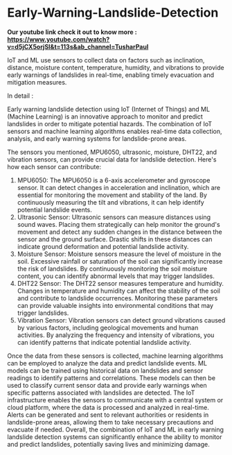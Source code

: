 # Early-Warning-Landslide-Detection

**Our youtube link check it out to know more : https://www.youtube.com/watch?v=d5jCX5orjSI&t=113s&ab_channel=TusharPaul**

IoT and ML use sensors to collect data on factors such as inclination, distance, moisture content, temperature, humidity, and vibrations to provide early warnings of landslides in real-time, enabling timely evacuation and mitigation measures.


In detail :

Early warning landslide detection using IoT (Internet of Things) and ML (Machine Learning) is an innovative approach to monitor and predict landslides in order to mitigate potential hazards. The combination of IoT sensors and machine learning algorithms enables real-time data collection, analysis, and early warning systems for landslide-prone areas.

The sensors you mentioned, MPU6050, ultrasonic, moisture, DHT22, and vibration sensors, can provide crucial data for landslide detection. Here's how each sensor can contribute:

1.	MPU6050: The MPU6050 is a 6-axis accelerometer and gyroscope sensor. It can detect changes in acceleration and inclination, which are essential for monitoring the movement and stability of the land. By continuously measuring the tilt and vibrations, it can help identify potential landslide events.
2.	Ultrasonic Sensor: Ultrasonic sensors can measure distances using sound waves. Placing them strategically can help monitor the ground's movement and detect any sudden changes in the distance between the sensor and the ground surface. Drastic shifts in these distances can indicate ground deformation and potential landslide activity.
3.	Moisture Sensor: Moisture sensors measure the level of moisture in the soil. Excessive rainfall or saturation of the soil can significantly increase the risk of landslides. By continuously monitoring the soil moisture content, you can identify abnormal levels that may trigger landslides.
4.	DHT22 Sensor: The DHT22 sensor measures temperature and humidity. Changes in temperature and humidity can affect the stability of the soil and contribute to landslide occurrences. Monitoring these parameters can provide valuable insights into environmental conditions that may trigger landslides.
5.	Vibration Sensor: Vibration sensors can detect ground vibrations caused by various factors, including geological movements and human activities. By analyzing the frequency and intensity of vibrations, you can identify patterns that indicate potential landslide activity.

Once the data from these sensors is collected, machine learning algorithms can be employed to analyze the data and predict landslide events. ML models can be trained using historical data on landslides and sensor readings to identify patterns and correlations. These models can then be used to classify current sensor data and provide early warnings when specific patterns associated with landslides are detected.
The IoT infrastructure enables the sensors to communicate with a central system or cloud platform, where the data is processed and analyzed in real-time. Alerts can be generated and sent to relevant authorities or residents in landslide-prone areas, allowing them to take necessary precautions and evacuate if needed.
Overall, the combination of IoT and ML in early warning landslide detection systems can significantly enhance the ability to monitor and predict landslides, potentially saving lives and minimizing damage.


